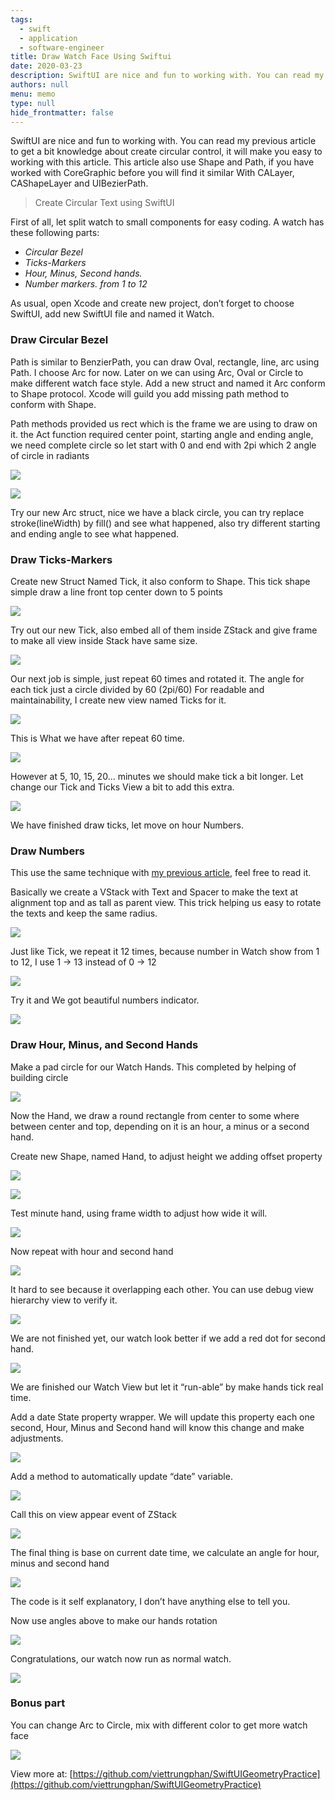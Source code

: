 ```yaml
---
tags: 
  - swift
  - application
  - software-engineer
title: Draw Watch Face Using Swiftui
date: 2020-03-23
description: SwiftUI are nice and fun to working with. You can read my previous article to get a bit knowledge about create circular control, it will make you easy to working with this article. This article also use Shape and Path, if you have worked with CoreGraphic before you will find it similar With CALayer, CAShapeLayer and UIBezierPath.
authors: null
menu: memo
type: null
hide_frontmatter: false
---
```


SwiftUI are nice and fun to working with. You can read my previous article to get a bit knowledge about create circular control, it will make you easy to working with this article. This article also use Shape and Path, if you have worked with CoreGraphic before you will find it similar With CALayer, CAShapeLayer and UIBezierPath.

> Create Circular Text using SwiftUI

First of all, let split watch to small components for easy coding. A watch has these following parts:

* *Circular Bezel*
* *Ticks-Markers*
* *Hour, Minus, Second hands.*
* *Number markers. from 1 to 12*

As usual, open Xcode and create new project, don’t forget to choose SwiftUI, add new SwiftUI file and named it Watch.

### Draw Circular Bezel
Path is similar to BenzierPath, you can draw Oval, rectangle, line, arc using Path.
I choose Arc for now. Later on we can using Arc, Oval or Circle to make different watch face style.
Add a new struct and named it Arc conform to Shape protocol.
Xcode will guild you add missing path method to conform with Shape.

Path methods provided us rect which is the frame we are using to draw on it.
the Act function required center point, starting angle and ending angle, we need complete circle so let start with 0 and end with 2pi which 2 angle of circle in radiants

![](assets/draw-watch-face-using-swiftui_9054ef9952d75edd68df70ced08a4374_md5.webp)

![](assets/draw-watch-face-using-swiftui_76624a28445c749c81b50d7c39444ac1_md5.webp)

Try our new Arc struct, nice we have a black circle, you can try replace stroke(lineWidth) by fill() and see what happened, also try different starting and ending angle to see what happened.

### Draw Ticks-Markers
Create new Struct Named Tick, it also conform to Shape.
This tick shape simple draw a line front top center down to 5 points

![](assets/draw-watch-face-using-swiftui_6fd475833c3e5bf231d0a1b5c66f36a1_md5.webp)

Try out our new Tick, also embed all of them inside ZStack and give frame to make all view inside Stack have same size.

![](assets/draw-watch-face-using-swiftui_02b6127060bc0a8b7b2ed8f9e27932d9_md5.webp)

Our next job is simple, just repeat 60 times and rotated it.
The angle for each tick just a circle divided by 60 (2pi/60)
For readable and maintainability, I create new view named Ticks for it.

![](assets/draw-watch-face-using-swiftui_825170f610ff118e6ca60e6a20bf6673_md5.webp)

This is What we have after repeat 60 time.

![](assets/draw-watch-face-using-swiftui_9893a8992e67501a431b66be2f573212_md5.webp)

However at 5, 10, 15, 20… minutes we should make tick a bit longer.
Let change our Tick and Ticks View a bit to add this extra.

![](assets/draw-watch-face-using-swiftui_db13dc3f187742fbc3806a3faf95c321_md5.webp)

We have finished draw ticks, let move on hour Numbers.

### Draw Numbers
This use the same technique with [my previous article](https://medium.com/@phanviettrung/create-circular-text-using-swiftui-32cd7e5b6414), feel free to read it.

Basically we create a VStack with Text and Spacer to make the text at alignment top and as tall as parent view. This trick helping us easy to rotate the texts and keep the same radius.

![](assets/draw-watch-face-using-swiftui_bf7e847b9d6f525d83c00b064178362b_md5.webp)

Just like Tick, we repeat it 12 times, because number in Watch show from 1 to 12, I use 1 -> 13 instead of 0 -> 12

![](assets/draw-watch-face-using-swiftui_ec7fa0f45d8d452407b23dd299ba4df1_md5.webp)

Try it and We got beautiful numbers indicator.

![](assets/draw-watch-face-using-swiftui_135752868b2e9b57c2e9b252a68d6a2d_md5.webp)

### Draw Hour, Minus, and Second Hands
Make a pad circle for our Watch Hands. This completed by helping of building circle

![](assets/draw-watch-face-using-swiftui_d61b193f367f89629d4d3f4637001158_md5.webp)

Now the Hand, we draw a round rectangle from center to some where between center and top, depending on it is an hour, a minus or a second hand.

Create new Shape, named Hand, to adjust height we adding offset property

![](assets/draw-watch-face-using-swiftui_8e0070c6558d165208af627d5d128e30_md5.webp)

![](assets/draw-watch-face-using-swiftui_17aa6318aafb9fff34aaa10f6d38cfd1_md5.webp)

Test minute hand, using frame width to adjust how wide it will.

![](assets/draw-watch-face-using-swiftui_677b0fdbf3eddf813c65c1a4b03facc8_md5.webp)

Now repeat with hour and second hand

![](assets/draw-watch-face-using-swiftui_cf25ca4271503a2598b2ee327ca1c5a1_md5.webp)

It hard to see because it overlapping each other. You can use debug view hierarchy view to verify it.

![](assets/draw-watch-face-using-swiftui_c518a8b09cd378ce2277c834453383fa_md5.webp)

We are not finished yet, our watch look better if we add a red dot for second hand.

![](assets/draw-watch-face-using-swiftui_086f194966e7d9ea5915a6c1fe7b0be0_md5.webp)

We are finished our Watch View but let it “run-able” by make hands tick real time.

Add a date State property wrapper. We will update this property each one second, Hour, Minus and Second hand will know this change and make adjustments.

![](assets/draw-watch-face-using-swiftui_befcff914e798c46c4244d1dffbb5282_md5.webp)

Add a method to automatically update “date” variable.

![](assets/draw-watch-face-using-swiftui_11774d63139169af2acacd716157c8dd_md5.webp)

Call this on view appear event of ZStack

![](assets/draw-watch-face-using-swiftui_0f17e4f9c09fda63825ec1414269213e_md5.webp)

The final thing is base on current date time, we calculate an angle for hour, minus and second hand

![](assets/draw-watch-face-using-swiftui_4f565c4cc944f29623fe1fb8a9255d11_md5.webp)

The code is it self explanatory, I don’t have anything else to tell you.

Now use angles above to make our hands rotation

![](assets/draw-watch-face-using-swiftui_cfad5beb3ea58b7d6432a569afb0caf9_md5.webp)

Congratulations, our watch now run as normal watch.

![](assets/draw-watch-face-using-swiftui_397bf52e863bd1e23b8d6ba2f5f11154_md5.webp)

### Bonus part
You can change Arc to Circle, mix with different color to get more watch face

![](assets/draw-watch-face-using-swiftui_8650c87b9f9651707bb5969d0d0fbe6d_md5.webp)

View more at: [https://github.com/viettrungphan/SwiftUIGeometryPractice](https://github.com/viettrungphan/SwiftUIGeometryPractice)
